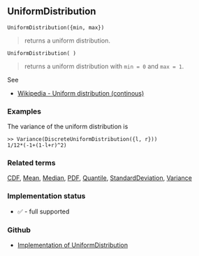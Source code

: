 ## UniformDistribution

```
UniformDistribution({min, max})
```

> returns a uniform distribution.

```
UniformDistribution( )
```

> returns a uniform distribution with `min = 0` and `max = 1`.

See 
* [Wikipedia - Uniform distribution (continous)](https://en.wikipedia.org/wiki/Uniform_distribution_(continuous))
 
### Examples

The variance of the uniform distribution is

```
>> Variance(DiscreteUniformDistribution({l, r})) 
1/12*(-1+(1-l+r)^2)
```


### Related terms 
[CDF](CDF.md), [Mean](Mean.md), [Median](Median.md), [PDF](PDF.md), [Quantile](Quantile.md), [StandardDeviation](StandardDeviation.md), [Variance](Variance.md) 






### Implementation status

* &#x2705; - full supported

### Github

* [Implementation of UniformDistribution](https://github.com/axkr/symja_android_library/blob/master/symja_android_library/matheclipse-core/src/main/java/org/matheclipse/core/builtin/StatisticsFunctions.java#L7093) 
